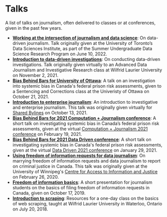 # Talks
A list of talks on journalism, often delivered to classes or at conferences, given in the past few years.

- [**Working at the intersection of journalism and data science**](https://github.com/tomcardoso/journalism-data-intersection): On data-driven journalism. Talk originally given at the University of Toronto’s Data Sciences Institute, as part of the Summer Undergraduate Data Science Research Program on June 10, 2022.
- [**Introduction to data-driven investigations**](https://github.com/tomcardoso/intro-data-investigation): On conducting data-driven investigations. Talk originally given virtually to an Advanced Data Journalism and Investigative Research class at Wilfrid Laurier University on November 2, 2021.
- [**Bias Behind Bars for University of Ottawa**](https://github.com/tomcardoso/uottawa-bias-2021): A talk on an investigation into systemic bias in Canada's federal prison risk assessments, given to a Sentencing and Corrections class at the Univeristy of Ottawa on October 21, 2021.
- [**Introduction to enterprise journalism**](https://github.com/tomcardoso/intro-enterprise-journalism): An introduction to investigative and enterprise journalism. This talk was originally given virtually for [Shared Bylines](https://www.sharedbylines.com/) on October 13, 2021.
- [**Bias Behind Bars for 2021 Computation + Journalism conference**](https://github.com/tomcardoso/cplusj-bias-2021): A short talk on investigating systemic bias in Canada’s federal prison risk assessments, given at the virtual [Computation + Journalism 2021 conference](https://cj2021.northeastern.edu/) on February 19, 2021.
- [**Bias Behind Bars for 2021 Data Driven conference**](https://github.com/tomcardoso/dd-bias-2021): A short talk on investigating systemic bias in Canada's federal prison risk assessments, given at the virtual [Data Driven 2021 conference](https://humberstorylab.ca/events/data-driven-2021/) on January 29, 2021.
- [**Using freedom of information requests for data journalism**](https://github.com/tomcardoso/foi-data-journalism): On marrying freedom of information requests and data journalism to report on criminal justice in Canada. This talk was originally given at the University of Winnipeg's [Centre for Access to Information and Justice](https://www.uwinnipeg.ca/caij/) on February 26, 2020.
- [**Freedom of information basics**](https://github.com/tomcardoso/foi-basics): A short presentation for journalism students on the basics of filing freedom of information requests in Canada, given on October 17, 2019.
- [**Introduction to scraping**](https://github.com/tomcardoso/intro-to-scraping): Resources for a one-day class on the basics of web scraping, taught at Wilfrid Laurier University in Waterloo, Ontario on July 20, 2018.
